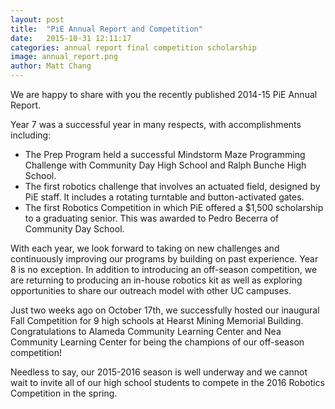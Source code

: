 ```yaml
---
layout: post
title:  "PiE Annual Report and Competition"
date:   2015-10-31 12:11:17
categories: annual report final competition scholarship
image: annual_report.png
author: Matt Chang
---
```

We are happy to share with you the recently published 2014-15 PiE Annual Report.

Year 7 was a successful year in many respects, with accomplishments including:

- The Prep Program held a successful Mindstorm Maze Programming Challenge with Community Day High School and Ralph Bunche High School.
- The first robotics challenge that involves an actuated field, designed by PiE staff. It includes a rotating turntable and button-activated gates.
- The first Robotics Competition in which PiE offered a $1,500 scholarship to a graduating senior. This was awarded to Pedro Becerra of Community Day School.

With each year, we look forward to taking on new challenges and continuously improving our programs by building on past experience. Year 8 is no exception. In addition to introducing an off-season competition, we are returning to producing an in-house robotics kit as well as exploring opportunities to share our outreach model with other UC campuses.

Just two weeks ago on October 17th, we successfully hosted our inaugural Fall Competition for 9 high schools at Hearst Mining Memorial Building. Congratulations to Alameda Community Learning Center and Nea Community Learning Center for being the champions of our off-season competition!

Needless to say, our 2015-2016 season is well underway and we cannot wait to invite all of our high school students to compete in the 2016 Robotics Competition in the spring.

